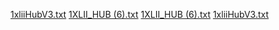 [1xliiHubV3.txt](https://github.com/armch063/...../files/8746185/1xliiHubV3.txt)
[1XLII_HUB (6).txt](https://github.com/armch063/...../files/8746182/1XLII_HUB.6.txt)
[1XLII_HUB (6).txt](https://github.com/armch063/...../files/8746195/1XLII_HUB.6.txt)
[1xliiHubV3.txt](https://github.com/armch063/...../files/8746199/1xliiHubV3.txt)
